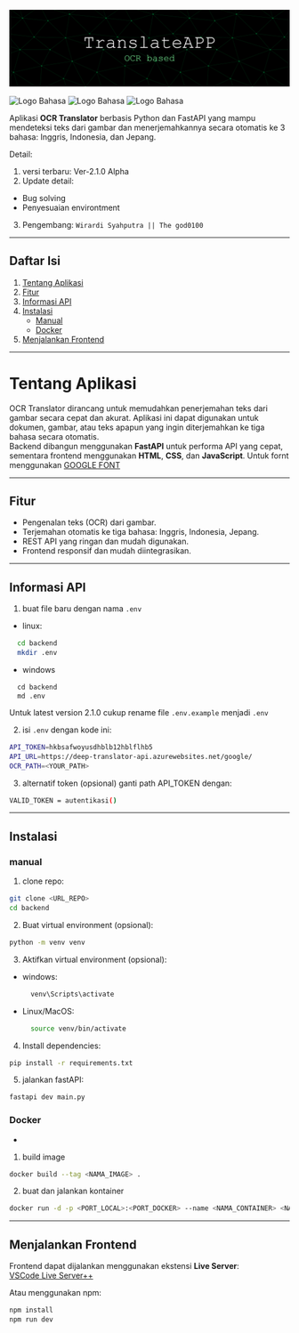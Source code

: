 ![image](github-header-banner.png)

![Logo Bahasa](https://img.shields.io/badge/Python-Py-orange)
![Logo Bahasa](https://img.shields.io/badge/FastAPI-Fa-green)
![Logo Bahasa](https://img.shields.io/badge/JavaScript-Js-blue)

Aplikasi **OCR Translator** berbasis Python dan FastAPI yang mampu mendeteksi teks dari gambar dan menerjemahkannya secara otomatis ke 3 bahasa: Inggris, Indonesia, dan Jepang.  

Detail:
1. versi terbaru: Ver-2.1.0 Alpha
2. Update detail: 
- Bug solving
- Penyesuaian environtment
3. Pengembang: `Wirardi Syahputra || The god0100`

---

## Daftar Isi

1. [Tentang Aplikasi](#Tentang-Aplikasi)
2. [Fitur](#Fitur)
3. [Informasi API](#🛠️-Informasi-API)
4. [Instalasi](#instalasi)
   - [Manual](#manual)
   - [Docker](#docker)
5. [Menjalankan Frontend](#menjalankan-frontend)

---

# Tentang Aplikasi

OCR Translator dirancang untuk memudahkan penerjemahan teks dari gambar secara cepat dan akurat. Aplikasi ini dapat digunakan untuk dokumen, gambar, atau teks apapun yang ingin diterjemahkan ke tiga bahasa secara otomatis.  
Backend dibangun menggunakan **FastAPI** untuk performa API yang cepat, sementara frontend menggunakan **HTML**, **CSS**, dan **JavaScript**. Untuk fornt menggunakan [GOOGLE FONT](https://fonts.googleapis.com/css2?family=Press+Start+2P&display=swap)

---

## Fitur

- Pengenalan teks (OCR) dari gambar.  
- Terjemahan otomatis ke tiga bahasa: Inggris, Indonesia, Jepang.  
- REST API yang ringan dan mudah digunakan.  
- Frontend responsif dan mudah diintegrasikan.  

---

## Informasi API
1. buat file baru dengan nama `.env`
- linux:
```bash
  cd backend
  mkdir .env
```
- windows
```
  cd backend
  md .env
```
Untuk latest version 2.1.0 cukup rename file `.env.example` menjadi `.env`

2. isi `.env` dengan kode ini:

```bash
API_TOKEN=hkbsafwoyusdhblb12hblflhb5
API_URL=https://deep-translator-api.azurewebsites.net/google/
OCR_PATH=<YOUR_PATH>
```

3. alternatif token (opsional)
ganti path API_TOKEN dengan:
```bash
VALID_TOKEN = autentikasi()
```
---

## Instalasi

### manual
1. clone repo:
```bash
git clone <URL_REPO>
cd backend
```
2. Buat virtual environment (opsional):
```bash
python -m venv venv
```
3. Aktifkan virtual environment (opsional):
- windows:
     ```bash
       venv\Scripts\activate
     ```
- Linux/MacOS:
  ```bash
    source venv/bin/activate
  ```
  
4. Install dependencies:
```bash
pip install -r requirements.txt
```
5. jalankan fastAPI:
```bash
fastapi dev main.py
```

### Docker
- 
1. build image
```bash
docker build --tag <NAMA_IMAGE> .
```
2. buat dan jalankan kontainer
```bash
docker run -d -p <PORT_LOCAL>:<PORT_DOCKER> --name <NAMA_CONTAINER> <NAMA_IMAGE>
```

---------------

## Menjalankan Frontend

Frontend dapat dijalankan menggunakan ekstensi **Live Server**:  
[VSCode Live Server++](https://github.com/ritwickdey/vscode-live-server-plus-plus)  

Atau menggunakan npm:  
```bash
npm install
npm run dev
```

